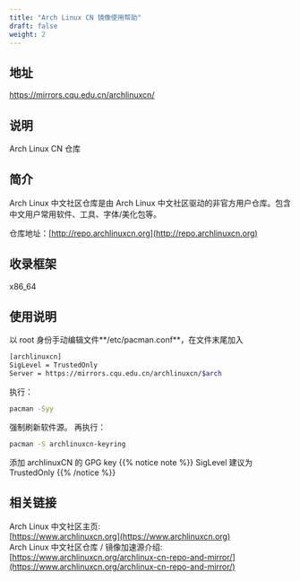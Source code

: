 ```yaml
---
title: "Arch Linux CN 镜像使用帮助"
draft: false
weight: 2
---
```

## 地址
https://mirrors.cqu.edu.cn/archlinuxcn/
## 说明
Arch Linux CN 仓库
## 简介
Arch Linux 中文社区仓库是由 Arch Linux 中文社区驱动的非官方用户仓库。包含中文用户常用软件、工具、字体/美化包等。

仓库地址：[http://repo.archlinuxcn.org](http://repo.archlinuxcn.org)
## 收录框架
x86_64
## 使用说明
以 root 身份手动编辑文件**/etc/pacman.conf**，在文件末尾加入
```bash
[archlinuxcn]
SigLevel = TrustedOnly
Server = https://mirrors.cqu.edu.cn/archlinuxcn/$arch
```
执行：
```bash
pacman -Syy
```
强制刷新软件源。
再执行：
```bash
pacman -S archlinuxcn-keyring
```
添加 archlinuxCN 的 GPG key
{{% notice note %}}
SigLevel 建议为 TrustedOnly
{{% /notice %}}
## 相关链接
Arch Linux 中文社区主页:</br>
[https://www.archlinuxcn.org](https://www.archlinuxcn.org)</br>
Arch Linux 中文社区仓库 / 镜像加速源介绍:</br>
[https://www.archlinuxcn.org/archlinux-cn-repo-and-mirror/](https://www.archlinuxcn.org/archlinux-cn-repo-and-mirror/)

